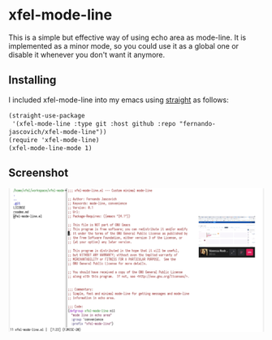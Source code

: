 # xfel-mode-line

This is a simple but effective way of using echo area as mode-line.
It is implemented as a minor mode, so you could use it as a global one or disable it whenever you don't want it anymore.

## Installing

I included xfel-mode-line into my emacs using [straight](https://github.com/raxod502/straight.el) as follows:
```
(straight-use-package
 '(xfel-mode-line :type git :host github :repo "fernando-jascovich/xfel-mode-line"))
(require 'xfel-mode-line)
(xfel-mode-line-mode 1)
```

## Screenshot
![screenshot_001.jpg](screenshot_001.jpg)
